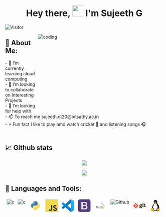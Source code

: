 <h1 align="center">Hey there, <img width="35px" height="35px" src="https://c.tenor.com/nebZyl8oN7IAAAAj/wave-hello.gif" /> I'm Sujeeth G</h1>

![Visitor](https://visitor-badge.laobi.icu/badge?page_id=SUJEETH-KRR.SUJEETH-KRR)
<br />

<img align="right" alt="coding" width="400" height="250" src="https://media2.giphy.com/media/qgQUggAC3Pfv687qPC/giphy.gif">

## 🧰 About Me:
<div>
        - 🌱 I’m currently learning cloud computing <br/>
        - 👯 I’m looking to collaborate on Interesting Projects <br/>
        - 🤝 I’m looking for help with <br/>
        - 📫 To reach me sujeeth.ct20@bitsathy.ac.in <br/>
        - ⚡ Fun fact I like to play amd watch cricket 🏏 and listening songs 🎧 <br/>
</div>

<br />

<h2 align="left"> 📈 Github stats</h2>
<div align="center">
  <img align="center" src="https://github-readme-stats.vercel.app/api?username=SUJEETH-KRR&theme=highcontrast&show_icons=true&count_private=true" />
</div>

<p align="center" >
 <img align="center" src="https://github-readme-streak-stats.herokuapp.com/?user=SUJEETH-KRR&theme=lowcontrast&show_icons=true&count_private=true" />
</p>




<!--
**SUJEETH-KRR/SUJEETH-KRR** is a ✨ _special_ ✨ repository because its `README.md` (this file) appears on your GitHub profile.

Here are some ideas to get you started:

- 🔭 I’m currently working on ...
- 🌱 I’m currently learning ...
- 👯 I’m looking to collaborate on ...
- 🤔 I’m looking for help with ...
- 💬 Ask me about ...
- 📫 How to reach me: ...
- 😄 Pronouns: ...
- ⚡ Fun fact: ...
-->


## 🧰 Languages and Tools:
<p align="center">
<img src="https://www.vhv.rs/dpng/d/574-5748769_c-logo-png-transparent-c-programming-language-logo.png" alt="c" width="40" height="40" style="vertical-align:top; margin:4px">
<img src="https://www.vhv.rs/dpng/d/574-5748769_c-logo-png-transparent-c-programming-language-logo.png](https://pngset.com/images/c-programming-language-logo-label-text-number-symbol-transparent-png-783172.png" alt="c" width="40" height="40" style="vertical-align:top; margin:4px">
<img src="https://raw.githubusercontent.com/github/explore/80688e429a7d4ef2fca1e82350fe8e3517d3494d/topics/python/python.png" alt="Python" height="40" style="vertical-align:top; margin:4px">
<img src="https://raw.githubusercontent.com/github/explore/80688e429a7d4ef2fca1e82350fe8e3517d3494d/topics/javascript/javascript.png" alt="Javascript" height="40" style="vertical-align:top; margin:4px">
<img src="https://raw.githubusercontent.com/github/explore/80688e429a7d4ef2fca1e82350fe8e3517d3494d/topics/visual-studio-code/visual-studio-code.png" alt="VS Code" height="40" style="vertical-align:top; margin:4px">
<img src="https://raw.githubusercontent.com/github/explore/80688e429a7d4ef2fca1e82350fe8e3517d3494d/topics/bootstrap/bootstrap.png" alt="Bootstrap" height="40" style="vertical-align:top; margin:4px">
<img src="https://raw.githubusercontent.com/github/explore/80688e429a7d4ef2fca1e82350fe8e3517d3494d/topics/mysql/mysql.png" alt="MySQL" height="40" style="vertical-align:top; margin:4px">
<img src="https://cdn-icons-png.flaticon.com/512/5968/5968866.png" alt="Github" height="40" style="vertical-align:top; margin:4px">
<img src="https://raw.githubusercontent.com/github/explore/80688e429a7d4ef2fca1e82350fe8e3517d3494d/topics/git/git.png" alt="Git" height="40" style="vertical-align:top; margin:4px">
<img src="https://raw.githubusercontent.com/github/explore/80688e429a7d4ef2fca1e82350fe8e3517d3494d/topics/linux/linux.png" alt="Linux" height="40" style="vertical-align:top; margin:4px" alt="Windows" height="40" style="vertical-align:top; margin:4px">

</p>
